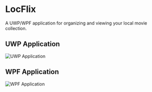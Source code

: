 # LocFlix
A UWP/WPF application for organizing and viewing your local movie collection.

## UWP Application
![UWP Application](https://i.imgur.com/KHAyjc4.jpg)

## WPF Application
![WPF Application](https://i.imgur.com/KLMSbcF.png)
